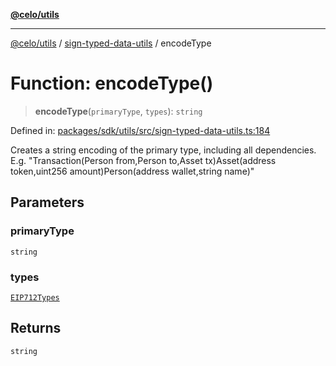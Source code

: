 [**@celo/utils**](../../README.md)

***

[@celo/utils](../../README.md) / [sign-typed-data-utils](../README.md) / encodeType

# Function: encodeType()

> **encodeType**(`primaryType`, `types`): `string`

Defined in: [packages/sdk/utils/src/sign-typed-data-utils.ts:184](https://github.com/celo-org/developer-tooling/blob/master/packages/sdk/utils/src/sign-typed-data-utils.ts#L184)

Creates a string encoding of the primary type, including all dependencies.
E.g. "Transaction(Person from,Person to,Asset tx)Asset(address token,uint256 amount)Person(address wallet,string name)"

## Parameters

### primaryType

`string`

### types

[`EIP712Types`](../interfaces/EIP712Types.md)

## Returns

`string`
